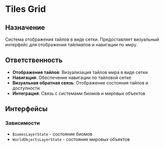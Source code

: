 # Tiles Grid

## Назначение
Система отображения тайлов в виде сетки. Предоставляет визуальный интерфейс для отображения тайлмапов и навигации по миру.

## Ответственность
- **Отображение тайлов**: Визуализация тайлов мира в виде сетки
- **Навигация**: Обеспечение навигации по тайловой сетке
- **Визуальная обратная связь**: Отображение состояния тайлов и доступности
- **Интеграция**: Связь с системами биомов и мировых объектов

## Интерфейсы

### Зависимости
- `BiomesLayerState` - состояние биомов
- `WorldObjectsLayerState` - состояние мировых объектов 